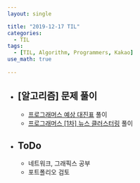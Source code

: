 ```yaml
---
layout: single

title: "2019-12-17 TIL"
categories:
  - TIL
tags:
  - [TIL, Algorithm, Programmers, Kakao]
use_math: true
 
---
```




- ## [알고리즘] 문제 풀이

  - [프로그래머스 예상 대진표](https://github.com/JangHyeonJun/AlgorithmStudy/blob/master/Algorithms/programmers_12985.cpp) 풀이
  - [프로그래머스 [1차] 뉴스 클러스터링](https://github.com/JangHyeonJun/AlgorithmStudy/blob/master/Algorithms/programmers_17677.cpp) 풀이
  
  
  
  
  
- ## ToDo

  - 네트워크, 그래픽스 공부
  - 포트폴리오 검토
